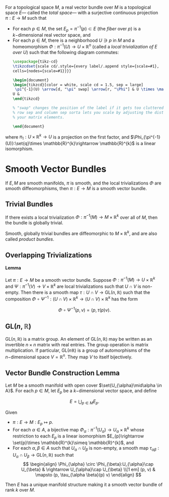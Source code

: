 For a topological space $M$, a real vector bundle over $M$ is a topological space $E$— called the *total space*— with a surjective continuous projection $\pi:E \rightarrow M$ such that
- For each $p \in M$, the set $E_{p}= \pi^{-1}(p)\subset E$ (the *fiber* over $p$) is a $k-$dimensional real vector space, and
- For each $p \in M$, there is a neighborhood $U \ni p$ in $M$ and a homeomorphism $\Phi:\pi^{-1}(U)\rightarrow U \times \mathbb{R}^{n}$ (called a *local trivialization of $E$ over $U$*) such that the following diagram commutes:
	```tikz
	\usepackage{tikz-cd}
	\tikzcdset{scale cd/.style={every label/.append style={scale=#1},
    cells={nodes={scale=#1}}}}
	
	\begin{document}
	\begin{tikzcd}[color = white, scale cd = 1.5, sep = large]
	 \pi^{-1}(U) \arrow[d, "\pi" swap] \arrow[r, "\Phi"] & U \times \mathcal{R}^{k} \arrow[dl,"\pi_{1}"] \\
	U &
	\end{tikzcd}
	
	% "swap" changes the position of the label if it gets too cluttered.
	% row sep and column sep sorta lets you scale by adjusting the distances between 
	% your matrix elements. 
	
	\end{document}
	```

where $\pi_{1}:U \times \mathbb{R}^{k}\rightarrow U$ is a projection on the first factor, and $\Phi_{\pi^{-1}(U)}:\set{q}\times \mathbb{R}^{k}\rightarrow \mathbb{R}^{k}$ is a linear isomorphism.

# Smooth Vector Bundles

If $E, M$ are smooth manifolds, $\pi$ is smooth, and the local trivializations $\Phi$ are smooth diffeomorphisms, then $\pi:E \rightarrow M$ is a smooth vector bundle.

## Trivial Bundles

If there exists a local trivialization $\Phi:\pi^{-1}(M)\rightarrow M \times \mathbb{R}^{k}$ over all of $M$, then the bundle is globally trivial.

Smooth, globally trivial bundles are diffeomorphic to $M \times \mathbb{R}^{k}$, and are also called *product bundles*.

## Overlapping Trivializations

#### Lemma

Let $\pi:E \rightarrow M$ be a smooth vector bundle. Suppose $\Phi:\pi^{-1}(M)\rightarrow U \times \mathbb{R}^{k}$ and $\Psi:\pi^{-1}(V)\rightarrow V \times\mathbb{R}^{k}$ are local trivializations such that $U \cap V$ is non-empty. Then there is a smooth map $\tau:U \cap V \rightarrow \text{GL}(n, \mathbb{R})$ such that the composition $\Phi \circ \Psi^{-1}:(U \cap V)\times \mathbb{R}^{k}\rightarrow (U \cap V)\times \mathbb{R}^{k}$ has the form

$$
\Phi \circ \Psi^{-1}(p, v) = (p, \tau (p)v).
$$

## $\text{GL}(n, \mathbb{R})$

$\text{GL}(n, \mathbb{R})$ is a matrix group. An element of $\text{GL}(n, \mathbb{R})$ may be written as an invertible $n \times n$ matrix with real entries. The group operation is matrix multiplication. If particular, $\text{GL}(n \mathbb{R})$ is a group of automorphisms of the $n-$dimensional space $V = \mathbb{R}^{n}$. They map $V$ to itself bijectively.

## Vector Bundle Construction Lemma

Let $M$ be a smooth manifold with open cover $\set{U_{\alpha}\mid\alpha \in A}$. For each $p \in M$, let $E_{p}$ be a $k-$dimensional vector space, and define

$$
E = \bigcup_{p \in M}E_{p}.
$$

Given
- $\pi:E \rightarrow M:E_{p}\mapsto p$.
- For each $\alpha \in A$, a bijective map $\Phi_{\alpha}:\pi^{-1}(U_{\alpha})\rightarrow U_{\alpha}\times\mathbb{R}^{k}$ whose restriction to each $E_{p}$ is a linear isomorphism $E_{p}\rightarrow \set{p}\times \mathbb{R}^{k}\simeq \mathbb{R}^{k}$, and
-  For each $\alpha, \beta\in A$ such that $U_{\alpha}\cap U_{\beta}$ is non-empty, a smooth map $\tau_{\alpha \beta}:U_{\alpha}\cap U_{\beta}\rightarrow \text{GL}(n, \mathbb{R})$ such that
	$$
\begin{align}
\Phi_{\alpha} \circ \Phi_{\beta}:U_{\alpha}\cap U_{\beta} & \rightarrow U_{\alpha}\cap U_{\beta} \\[1 em]
(p, v) & \mapsto (p, \tau_{\alpha \beta}(p) v)
\end{align}
$$

Then $E$ has a unique manifold structure making it a smooth vector bundle of rank $k$ over $M$.